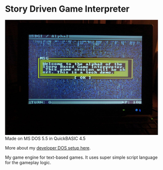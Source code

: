 # Story Driven Game Interpreter

![Cover image](signal-2021-06-26-223143.jpeg)
Made on MS DOS 5.5 in QuickBASIC 4.5

More about my [developer DOS setup here](https://bits.p1x.in/using-ms-dos-and-wordstar-in-2021/).

My game engine for text-based games. It uses super simple script language for the gameplay logic.
